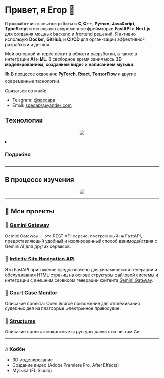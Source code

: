 # Привет, я **Егор** 👋

Я разработчик с опытом работы в **C, C++, Python, JavaScript, TypeScript** и использую современные фреймворки **FastAPI** и **Next.js** для создания мощных backend и frontend решений. Я активно использую **Docker**, **GitHub**, и **CI/CD** для организации эффективной разработки и деплоя.

Мой основной интерес лежит в области разработки, а также в интеграции **AI** и **ML**. В свободное время занимаюсь **3D моделированием**, **созданием видео** и **написанием музыки**.

📚 В процессе освоения: **PyTorch**, **React**, **TensorFlow** и другие современные технологии.

Связаться со мной:
- Telegram: [@specapa](https://t.me/specapa)
- Email: specapa@yandex.com

## Технологии
<p align="center">
  <img src="https://skillicons.dev/icons?i=c,cpp,python,js,ts,fastapi,nextjs,docker,linux,cmake,git,github,vscode,sqlite,mongodb,redis,tailwind,postman,bash,sql" />
</p>
<details>
<summary>
<h3>Подробно</h3>
</summary>
  
---

<details>
<summary>Языки программирования <p align="center"><img src="https://skillicons.dev/icons?i=c,cpp,python,js,ts" height="30" /></summary>

| Технология | Где использовал |
|------------|-----------------|
| <img src="https://skillicons.dev/icons?i=c" height="30" /> C | Системное программирование, написание собственной библиотеки структур данных |
| <img src="https://skillicons.dev/icons?i=cpp" height="30" /> C++ | Расширение C-проектов, низкоуровневые алгоритмы |
| <img src="https://skillicons.dev/icons?i=python" height="30" /> Python | Backend (FastAPI), Telegram-боты, автоматизация, WebSocket-сервисы |
| <img src="https://skillicons.dev/icons?i=js" height="30" /> JavaScript | UI-скрипты, базовая интерактивность |
| <img src="https://skillicons.dev/icons?i=ts" height="30" /> TypeScript | Frontend на Next.js, типизированный API-клиент |
| <img src="https://skillicons.dev/icons?i=bash" height="30" /> Bash | Автоматизация в Unix-среде, Dev-скрипты |
| <img src="https://skillicons.dev/icons?i=sql" height="30" /> SQL | Работа с SQLite и ORM, написание запросов |

</details>

---

<details>
<summary>Фреймворки и библиотеки <p align="center"><img src="https://skillicons.dev/icons?i=fastapi,nextjs" height="30" /></summary>

| Технология | Где использовал |
|------------|-----------------|
| <img src="https://skillicons.dev/icons?i=fastapi" height="30" /> FastAPI | Основной backend: API, WebSocket, авторизация, AI-интеграция |
| <img src="https://skillicons.dev/icons?i=nextjs" height="30" /> Next.js | SSR/SPA frontend, OAuth2 авторизация, UI с TailwindCSS |

</details>

---

<details>
<summary>Инфраструктура и DevOps<p align="center"><img src="https://skillicons.dev/icons?i=docker,linux" height="30" /></summary>

| Технология | Где использовал |
|------------|-----------------|
| <img src="https://skillicons.dev/icons?i=docker" height="30" /> Docker | Контейнеризация backend и frontend, сборка с FastAPI + Next.js |
| <img src="https://skillicons.dev/icons?i=linux" height="30" /> Unix/WSL | Основная среда разработки: сборка, деплой, shell-скрипты |
| <img src="https://skillicons.dev/icons?i=cmake" height="30" /> CMake | Сборка C/C++ проектов, SHARED библиотеки |
| 🛠️ Makefile | Автоматизация сборки C-проектов |
| <img src="https://skillicons.dev/icons?i=git" height="30" /> Git | Версионирование, веточная стратегия с GitHub |
| <img src="https://skillicons.dev/icons?i=github" height="30" /> GitHub | Репозитории, Issues, GitHub Actions |
| <img src="https://skillicons.dev/icons?i=vscode" height="30" /> VS Code | Основной редактор: Devcontainers, плагины, терминал |

</details>

---

<details>
<summary>Базы данных<p align="center"><img src="https://skillicons.dev/icons?i=mongodb,redis,sqlite" height="30" /></summary>

| Технология | Где использовал |
|------------|-----------------|
| <img src="https://skillicons.dev/icons?i=mongodb" height="30" /> MongoDB | Использовалась в Telegram-боте и прототипах |
| <img src="https://skillicons.dev/icons?i=redis" height="30" /> Redis | Кеширование в AI-сервисе |
| <img src="https://skillicons.dev/icons?i=sqlite" height="30" /> SQLite | Тестовые проекты, оффлайн-хранение |
| 🧱 SQLAlchemy | ORM в проектах на FastAPI |

</details>

---

<details>
<summary>Тестирование<p align="center"><img src="https://skillicons.dev/icons?i=pytest" height="30" /></summary>

| Технология | Где использовал |
|------------|-----------------|
| 🧪 pytest | Юнит-тесты для backend API |
| 🔶 Postman (автоматизация) | Изучаю сценарии с автотестами и коллекциями |

</details>

---

<details>
<summary>Прочее<p align="center"><img src="https://skillicons.dev/icons?i=tailwind" height="30" /></summary>

| Технология | Где использовал |
|------------|-----------------|
| <img src="https://skillicons.dev/icons?i=tailwind" height="30" /> TailwindCSS | UI в Next.js проекте |
| ESLint / Prettier | Использую в frontend-проектах (Next.js) |
| 🧾 Swagger / OpenAPI | Генерация документации FastAPI, ручное редактирование спецификаций |

</details>
</details>

---

## В процессе изучения

<p align="center">
  <img src="https://skillicons.dev/icons?i=java,kotlin,react,vue,express,flask,django,tensorflow,opencv,kubernetes,ansible,nginx,grafana,postgres,mysql,cypress,githubactions,huggingface,openai,stablediffusion" />
</p>

---

## 📂 Мои проекты

### 🔗 [**Gemini Gateway**](https://github.com/zeotq/gemini-gateway)
Gemini Gateway — это REST API сервис, построенный на FastAPI, предоставляющий удобный и изолированный способ взаимодействия с Gemini AI для других сервисов.

### 🔗 [**Infinity Site Navigation API**](https://github.com/zeotq/infinity-site-navigation)
Это FastAPI приложение предназначено для динамической генерации и обслуживания HTML-страниц на основе структуры файловой системы и интеграции с внешним сервисом генерации контента [Gemini Gateway](https://github.com/zeotq/gemini-gateway).

### 🔗 [**Court Case Monitor**](https://github.com/zeotq/court-case-monitor)
Описание проекта: Open Source приложение для отслеживания судебных дел на платформе Электронное правосудие.

### 🔗 [**Structures**](https://github.com/zeotq/structures)
Описание проекта: макросные структуры данных на чистом Си.

---

### 🎶 Хобби

- 3D моделирование
- Создание видео (Adobe Premiere Pro, After Effects)
- Музыка (FL Studio)
